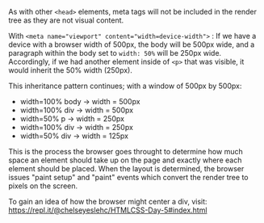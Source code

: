 As with other `<head>` elements, meta tags will not be included in the render tree as they are not visual content.

With `<meta name="viewport" content="width=device-width">` :
If we have a device with a browser width of 500px, the body will be 500px wide, and a paragraph within the body set to `width: 50%` will be 250px wide. Accordingly, if we had another element inside of `<p>` that was visible, it would inherit the 50% width (250px).

This inheritance pattern continues; with a window of 500px by 500px:

- width=100% body -> width = 500px
- width=100% div -> width = 500px
- width=50% p -> width = 250px
- width=100% div -> width = 250px
- width=50% div -> width = 125px

This is the process the browser goes throught to determine how much space an element should take up on the page and exactly where each element should be placed. When the layout is determined, the browser issues "paint setup" and "paint" events which convert the render tree to pixels on the screen.

To gain an idea of how the browser might center a div, visit:
https://repl.it/@chelseyeslehc/HTMLCSS-Day-5#index.html
